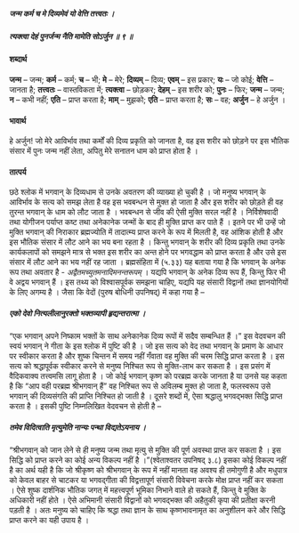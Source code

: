 ##### जन्म कर्म च मे दिव्यमेवं यो वेत्ति तत्त्वतः ।
##### त्यक्त्वा देहं पुनर्जन्म नैति मामेति सोऽर्जुन ॥ ९ ॥

#### शब्दार्थ

**जन्म** – जन्म; **कर्म** – कर्म; **च** – भी; **मे** – मेरे; **दिव्यम्** – दिव्य; **एवम्** – इस प्रकार; **यः** – जो कोई; **वेत्ति** – जानता है; **तत्त्वतः** – वास्तविकता में; **त्यक्त्वा** – छोड़कर; **देहम्** – इस शरीर को; **पुनः** – फिर; **जन्म** – जन्म; **न** – कभी नहीं; **एति** – प्राप्त करता है; **माम्** – मुझको; **एति** – प्राप्त करता है; **सः** – वह; **अर्जुन** – हे अर्जुन ।

#### भावार्थ

हे अर्जुन! जो मेरे आविर्भाव तथा कर्मों की दिव्य प्रकृति को जानता है, वह इस शरीर को छोड़ने पर इस भौतिक संसार में पुनः जन्म नहीं लेता, अपितु मेरे सनातन धाम को प्राप्त होता है ।

#### तात्पर्य

छठे श्लोक में भगवान् के दिव्यधाम से उनके अवतरण की व्याख्या हो चुकी है । जो मनुष्य भगवान् के आविर्भाव के सत्य को समझ लेता है वह इस भवबन्धन से मुक्त हो जाता है और इस शरीर को छोड़ते ही वह तुरन्त भगवान् के धाम को लौट जाता है । भवबन्धन से जीव की ऐसी मुक्ति सरल नहीं है । निर्विशेषवादी तथा योगीजन पर्याप्त कष्ट तथा अनेकानेक जन्मों के बाद ही मुक्ति प्राप्त कर पाते हैं । इतने पर भी उन्हें जो मुक्ति भगवान् की निराकार ब्रह्मज्योति में तादात्म्य प्राप्त करने के रूप में मिलती है, वह आंशिक होती है और इस भौतिक संसार में लौट आने का भय बना रहता है । किन्तु भगवान् के शरीर की दिव्य प्रकृति तथा उनके कार्यकलापों को समझने मात्र से भक्त इस शरीर का अन्त होने पर भगवद्धाम को प्राप्त करता है और उसे इस संसार में लौट आने का भय नहीं रह जाता । ब्रह्मसंहिता में (५.३३) यह बताया गया है कि भगवान् के अनेक रूप तथा अवतार है - *अद्वैतमच्युतमनादिमनन्तरूपम्* । यद्यपि भगवान् के अनेक दिव्य रूप हैं, किन्तु फिर भी वे अद्वय भगवान् हैं । इस तथ्य को विश्वासपूर्वक समझना चाहिए, यद्यपि यह संसारी विद्वानों तथा ज्ञानयोगियों के लिए अगम्य है । जैसा कि वेदों (पुरुष बोधिनी उपनिषद्) में कहा गया है –

##### एको देवो नित्यलीलानुरक्तो भक्तव्यापी हृद्यन्तरात्मा ।

“एक भगवान् अपने निष्काम भक्तों के साथ अनेकानेक दिव्य रूपों में सदैव सम्बन्धित हैं ।” इस वेदवचन की स्वयं भगवान् ने गीता के इस श्लोक में पुष्टि की है । जो इस सत्य को वेद तथा भगवान् के प्रमाण के आधार पर स्वीकार करता है और शुष्क चिन्तन में समय नहीं गँवाता वह मुक्ति की चरम सिद्धि प्राप्त करता है । इस सत्य को श्रद्धापूर्वक स्वीकार करने से मनुष्य निश्चित रूप से मुक्ति-लाभ कर सकता है । इस प्रसंग में वैदिकवाक्य तत्त्वमसि लागू होता है । जो कोई भगवान् कृष्ण को परब्रह्म करके जानता है या उनसे यह कहता है कि “आप वही परब्रह्म श्रीभगवान् हैं” वह निश्चित रूप से अविलम्ब मुक्त हो जाता है, फलस्वरूप उसे भगवान् की दिव्यसंगति की प्राप्ति निश्चित हो जाती है । दूसरे शब्दों में, ऐसा श्रद्धालु भगवद्भक्त सिद्धि प्राप्त करता है । इसकी पुष्टि निम्नलिखित वेदवचन से होती है –

##### तमेव विदित्वाति मृत्युमेति नान्यः पन्था विद्यतेऽयनाय ।

“श्रीभगवान् को जान लेने से ही मनुष्य जन्म तथा मृत्यु से मुक्ति की पूर्ण अवस्था प्राप्त कर सकता है । इस सिद्धि को प्राप्त करने का कोई अन्य विकल्प नहीं है ।”(श्वेताश्वतर उपनिषद् ३.८) इसका कोई विकल्प नहीं है का अर्थ यही है कि जो श्रीकृष्ण को श्रीभगवान् के रूप में नहीं मानता वह अवश्य ही तमोगुणी है और मधुपात्र को केवल बाहर से चाटकर या भगवद्गीता की विद्वत्तापूर्ण संसारी विवेचना करके मोक्ष प्राप्त नहीं कर सकता । ऐसे शुष्क दार्शनिक भौतिक जगत् में महत्त्वपूर्ण भूमिका निभाने वाले हो सकते हैं, किन्तु वे मुक्ति के अधिकारी नहीं होते । ऐसे अभिमानी संसारी विद्वानों को भगवद्भक्त की अहैतुकी कृपा की प्रतीक्षा करनी पड़ती है । अतः मनुष्य को चाहिए कि श्रद्धा तथा ज्ञान के साथ कृष्णभावनामृत का अनुशीलन करे और सिद्धि प्राप्त करने का यही उपाय है ।